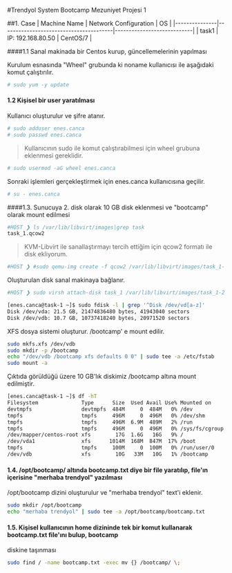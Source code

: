#Trendyol System Bootcamp Mezuniyet Projesi 1

##1. Case
| Machine  Name | Network Configuration                  | OS                         |
|---------------|----------------------------------------|----------------------------|
| task1        | IP: 192.168.80.50    | CentOS/7   |

####1.1 Sanal makinada bir Centos kurup, güncellemelerinin yapılması

Kurulum esnasında  "Wheel" grubunda ki noname kullanıcısı ile aşağıdaki komut çalıştırılır.

```bash
# sudo yum -y update
```

#### 1.2 Kişisel bir user yaratılması
Kullanıcı oluşturulur ve şifre atanır.

```bash
# sudo adduser enes.canca
# sudo passwd enes.canca
```
>  Kullanıcının sudo ile komut çalıştırabilmesi için wheel grubuna eklenmesi gereklidir.

```bash
# sudo usermod -aG wheel enes.canca
```
Sonraki işlemleri gerçekleştirmek için enes.canca kullanıcısına geçilir.

```bash
# su - enes.canca
```

####1.3. Sunucuya 2. disk olarak 10 GB disk eklenmesi ve "bootcamp" olarak mount edilmesi


```bash
#HOST ❯ ls /var/lib/libvirt/images|grep task
task_1.qcow2
```
>KVM-Libvirt ile sanallaştırmayı tercih ettiğim için qcow2 formatı ile disk ekliyorum.

```bash
#HOST ❯ #sudo qemu-img create -f qcow2 /var/lib/libvirt/images/task_1-2.qcow2 10G
```
Oluşturulan disk sanal makinaya bağlanır.
```bash
#HOST ❯ sudo virsh attach-disk task_1 /var/lib/libvirt/images/task_1-2.qcow2 vdb --driver qemu --subdriver qcow2 --live --persistent
```
```bash
[enes.canca@task-1 ~]$ sudo fdisk -l | grep '^Disk /dev/vd[a-z]'
Disk /dev/vda: 21.5 GB, 21474836480 bytes, 41943040 sectors
Disk /dev/vdb: 10.7 GB, 10737418240 bytes, 20971520 sectors
```
XFS dosya sistemi oluşturur. /bootcamp' e mount edilir.

```bash
sudo mkfs.xfs /dev/vdb
sudo mkdir -p /bootcamp
echo "/dev/vdb /bootcamp xfs defaults 0 0" | sudo tee -a /etc/fstab
sudo mount -a
```
Çıktıda görüldüğü üzere 10 GB'lık diskimiz /bootcamp altına mount edilmiştir.
```bash
[enes.canca@task-1 ~]$ df -hT
Filesystem              Type      Size  Used Avail Use% Mounted on
devtmpfs                devtmpfs  484M     0  484M   0% /dev
tmpfs                   tmpfs     496M     0  496M   0% /dev/shm
tmpfs                   tmpfs     496M  6.9M  489M   2% /run
tmpfs                   tmpfs     496M     0  496M   0% /sys/fs/cgroup
/dev/mapper/centos-root xfs        17G  1.6G   16G   9% /
/dev/vda1               xfs      1014M  168M  847M  17% /boot
tmpfs                   tmpfs     100M     0  100M   0% /run/user/0
/dev/vdb                xfs        10G   33M   10G   1% /bootcamp
```
#### 1.4. /opt/bootcamp/ altında bootcamp.txt diye bir file yaratılıp, file'ın içerisine "merhaba trendyol" yazılması

/opt/bootcamp dizini oluşturulur ve "merhaba trendyol" text'i eklenir.
```bash
sudo mkdir /opt/bootcamp
echo "merhaba trendyol" | sudo tee -a /opt/bootcamp/bootcamp.txt
```
#### 1.5. Kişisel kullanıcının home dizininde tek bir komut kullanarak bootcamp.txt file'ını bulup, bootcamp
diskine taşınması
```bash
sudo find / -name bootcamp.txt -exec mv {} /bootcamp/ \;
```
